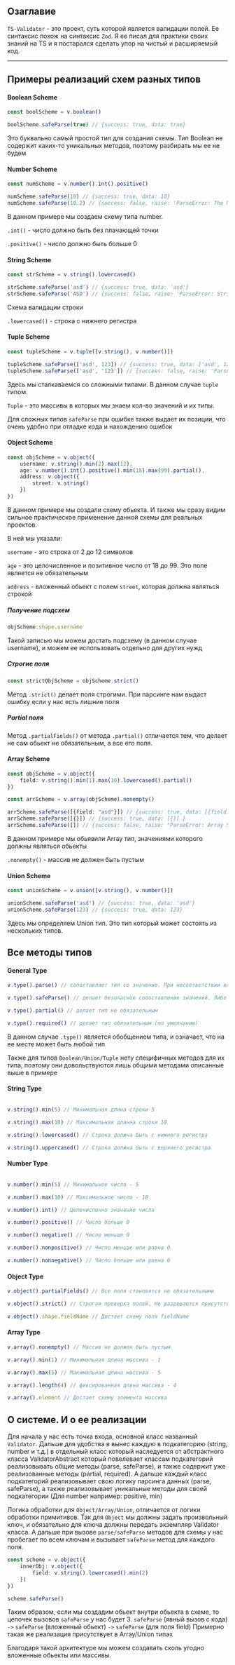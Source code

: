 ## Озаглавие

`TS-Validator` - это проект, суть которой является валидации полей. Ее синтаксис похож на синтаксис `Zod`. Я ее писал для практики своих знаний на TS и я постарался сделать упор на чистый и расширяемый код.

---

## Примеры реализаций схем разных типов

#### Boolean Scheme

```typescript
const boolScheme = v.boolean()

boolScheme.safeParse(true) // {success: true, data: true}
```

Это буквально самый простой тип для создания схемы.
Тип Boolean не содержит каких-то уникальных методов, поэтому разбирать мы ее не будем

#### Number Scheme

```typescript
const numScheme = v.number().int().positive()

numScheme.safeParse(10) // {success: true, data: 10}
numScheme.safeParse(10.2) // {success: false, raise: 'ParseError: The Number Is Must Be An Integer'}
```

В данном примере мы создаем схему типа number.

`.int()` - число должно быть без плачающей точки

`.positive()` - число должно быть больше 0

#### String Scheme

```typescript
const strScheme = v.string().lowercased()

strScheme.safeParse('asd') // {success: true, data: 'asd'}
strScheme.safeParse('ASD') // {success: false, raise: 'ParseError: String Is Will Be Lowercased'}
```

Схема валидации строки

`.lowercased()` - строка с нижнего регистра

#### Tuple Scheme

```typescript
const tupleScheme = v.tuple([v.string(), v.number()])

tupleScheme.safeParse(['asd', 123]) // {success: true, data: ['asd', 123]}
tupleScheme.safeParse(['asd', '123']) // {success: false, raise: 'ParseError: Type Is Not Equal', position: 'Tuple( Index: 1 ) '}
```

Здесь мы сталкаваемся со сложными типами. В данном случае `tuple` типом.

`Tuple` - это массивы в которых мы знаем кол-во значений и их типы.

Для сложных типов `safeParse` при ошибке также выдает их позиции, что очень удобно при отладке кода и нахождению ошибок

#### Object Scheme

```typescript
const objScheme = v.object({
	username: v.string().min(2).max(12),
	age: v.number().int().positive().min(18).max(99).partial(),
	address: v.object({
		street: v.string()
	})
})
```

В данном примере мы создали схему обьекта. И также мы сразу видим сильное практическое применение данной схемы для реальных проектов.

В ней мы указали:

`username` - это строка от 2 до 12 символов

`age` - это целочисленное и позитивное число от 18 до 99. Это поле является не обязательным

`address` - вложенный обьект с полем `street`, которая должна являться строкой

##### Получение подсхем

```typescript
objScheme.shape.username
```

Такой записью мы можем достать подсхему (в данном случае username), и можем ее использовать отдельно для других нужд

##### Строгие поля

```typescript
const strictObjScheme = objScheme.strict()
```

Метод `.strict()` делает поля строгими. При парсинге нам выдаст ошибку если у нас есть лишние поля

##### Partial поля

Метод `.partialFields()` от метода `.partial()` отличается тем, что делает не сам обьект не обязательным, а все его поля.

#### Array Scheme

```typescript
const objScheme = v.object({
	field: v.string().min(1).max(10).lowercased().partial()
})

const arrScheme = v.array(objScheme).nonempty()

arrScheme.safeParse([{field: "asd"}]) // {success: true, data: [{field: "asd"}]}
arrScheme.safeParse([{}]) // {success: true, data: [{}] }
arrScheme.safeParse([]) // {success: false, raise: "ParseError: Array Should Not Be Empty" }
```

В данном примере мы обьявили Array тип, значениями которого должны являться обьекты

`.nonempty()` - массив не должен быть пустым

#### Union Scheme

```typescript
const unionScheme = v.union([v.string(), v.number()])

unionScheme.safeParse('asd') // {success: true, data: 'asd'}
unionScheme.safeParse(123) // {success: true, data: 123}
```

Здесь мы определяем Union тип. Это тип который может состоять из нескольких типов.

## Все методы типов

#### General Type

```typescript
v.type().parse() // сопоставляет тип со значение. При несоответствии выбрасывает ошибку

v.type().safeParse() // делает безопасное сопоставление значений. Либо {success: true, data: ...}. Либо {success: false, raise: ...}

v.type().partial() // делает тип не обязательным

v.type().required() // делает тип обязательным (по умолчанию)
```

В данном случае `.type()` является обобщением типа, и означает, что на ее месте может быть любой тип

Также для типов `Boolean/Union/Tuple` нету специфичных методов для их типа, поэтому они довольствуются лишь общими методами описанные выше в примере

#### String Type

```typescript

v.string().min(5) // Минимальная длина строки 5

v.string().max(10) // Максимальная длинна строки 10

v.string().lowercased() // Строка должна быть с нижнего регистра

v.string().uppercased() // Строка должна быть с верхнего регистра

```

#### Number Type

```typescript

v.number().min(5) // Минимальное число - 5

v.number().max(10) // Максимальное число - 10

v.number().int() // Целочисленно значение числа

v.number().positive() // Число больше 0

v.number().negative() // Число меньше 0

v.number().nonpositive() // Число меньше или равна 0

v.number().nonnegative() // Число больше или равна 0

```

#### Object Type

```typescript
v.object().partialFields() // Все поля становятся не обязательными

v.object().strict() // Строгая проверка полей. Не разрешается присутствие сторонних полей кроме описанных в типе

v.object().shape.fieldName // Достает схему поля fieldName

```

#### Array Type

```typescript
v.array().nonempty() // Массив не должен быть пустым

v.array().min(1) // Минимальная длина массива - 1

v.array().max(5) // Макимальная длина массива - 5

v.array().length(4) // фиксированная длина массива - 4

v.array().element // Достает схему элемента массива
```

## О системе. И о ее реализации

Для начала у нас есть точка входа, основной класс названный `Validator`. Дальше для удобства я вынес каждую в подкатегорию (string, number и т.д.) в отдельный класс который наследуется от абстрактного класса ValidatorAbstract который повелевает классам подкатегорий реализовывать общие методы (parse, safeParse), и также содержит уже реализованные методы (partial, required). А дальше каждый класс подкатегорий реализовывает свою логику парсинга данных (parse, safeParse), а также реализовывает уникальные методы для своей подкатегории (Для number например: positive, min)

Логика обработки для `Object/Array/Union`, отличается от логики обработки примитивов. Так для `Object` мы должны задать произвольный ключ, и обязательно для ключа должны передать экземпляр Validator класса. А дальше при вызове `parse/safeParse` методов для схемы у нас пробегает по всем ключам и вызывает `safeParse` метод для каждого поля.

```typescript
const scheme = v.object({
	innerObj: v.object({
		field: v.string().lowercased().min(2)
	})
})

scheme.safeParse()
```

Таким образом, если мы создадим обьект внутри обьекта в схеме, то цепочек вызовов `safeParse` у нас будет 3.
`safeParse` (явный вызов с кода) `->` `safeParse` (вложенный обьект) `->` `safeParse` (для поля field)
Примерно такая же реализация присутствует в Array/Union типах

Благодаря такой архитектуре мы можем создавать сколь угодно вложенные обьекты или массивы.
